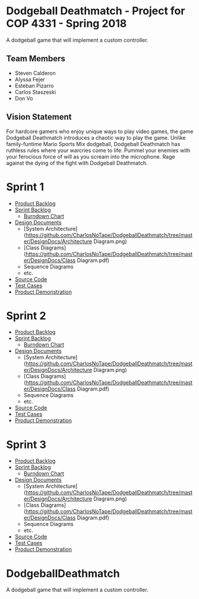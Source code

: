 # Dodgeball Deathmatch - Project for COP 4331 - Spring 2018
A dodgeball game that will implement a custom controller.

## Team Members

- Steven Calderon
- Alyssa Fejer
- Esteban Pizarro
- Carlos Staszeski
- Don Vo

## Vision Statement

For hardcore gamers who enjoy unique ways to play video games, the game Dodgeball Deathmatch introduces a chaotic way to play the game. Unlike family-funtime Mario Sports Mix dodgeball, Dodgeball Deathmatch has ruthless rules where your warcries come to life. Pummel your enemies with your ferocious force of will as you scream into the microphone. Rage against the dying of the fight with Dodgeball Deathmatch.

# Sprint 1

- [Product Backlog](https://docs.google.com/spreadsheets/d/1VHMQML5AV-xroaPTo6ku0EWV2Kxc1BA_4xIVLpn42L0/edit#gid=622973005)
- [Sprint Backlog](https://docs.google.com/spreadsheets/d/1VHMQML5AV-xroaPTo6ku0EWV2Kxc1BA_4xIVLpn42L0/edit#gid=268339105)
  - [Burndown Chart](https://docs.google.com/spreadsheets/d/1VHMQML5AV-xroaPTo6ku0EWV2Kxc1BA_4xIVLpn42L0/edit#gid=0)
- [Design Documents](https://github.com/CharlosNoTape/DodgeballDeathmatch/tree/master/DesignDocs)
  - [System Architecture](https://github.com/CharlosNoTape/DodgeballDeathmatch/tree/master/DesignDocs/Architecture Diagram.png)
  - [Class Diagrams](https://github.com/CharlosNoTape/DodgeballDeathmatch/tree/master/DesignDocs/Class Diagram.pdf)
  - Sequence Diagrams
  - etc.
- [Source Code](https://github.com/CharlosNoTape/DodgeballDeathmatch/tree/master/DodgeballDeathmatch/Assets)
- [Test Cases](https://github.com/CharlosNoTape/DodgeballDeathmatch/tree/master/DodgeballDeathmatch/Assets/Tests)
- [Product Demonstration](https://youtu.be/JPa0fIUJogw)

# Sprint 2

- [Product Backlog](https://docs.google.com/spreadsheets/d/1VHMQML5AV-xroaPTo6ku0EWV2Kxc1BA_4xIVLpn42L0/edit#gid=622973005)
- [Sprint Backlog](https://docs.google.com/spreadsheets/d/1VHMQML5AV-xroaPTo6ku0EWV2Kxc1BA_4xIVLpn42L0/edit#gid=959041370)
  - [Burndown Chart](https://docs.google.com/spreadsheets/d/1VHMQML5AV-xroaPTo6ku0EWV2Kxc1BA_4xIVLpn42L0/edit#gid=1570049860)
- [Design Documents](https://github.com/CharlosNoTape/DodgeballDeathmatch/tree/master/DesignDocs)
  - [System Architecture](https://github.com/CharlosNoTape/DodgeballDeathmatch/tree/master/DesignDocs/Architecture Diagram.png)
  - [Class Diagrams](https://github.com/CharlosNoTape/DodgeballDeathmatch/tree/master/DesignDocs/Class Diagram.pdf)
  - Sequence Diagrams
  - etc.
- [Source Code](https://github.com/CharlosNoTape/DodgeballDeathmatch/tree/master/DodgeballDeathmatch/Assets)
- [Test Cases](https://github.com/CharlosNoTape/DodgeballDeathmatch/tree/master/DodgeballDeathmatch/Assets/Tests)
- [Product Demonstration](https://youtu.be/JPa0fIUJogw)

# Sprint 3

- [Product Backlog](https://docs.google.com/spreadsheets/d/1VHMQML5AV-xroaPTo6ku0EWV2Kxc1BA_4xIVLpn42L0/edit#gid=622973005)
- [Sprint Backlog](https://docs.google.com/spreadsheets/d/1VHMQML5AV-xroaPTo6ku0EWV2Kxc1BA_4xIVLpn42L0/edit#gid=123869683)
  - [Burndown Chart](https://docs.google.com/spreadsheets/d/1VHMQML5AV-xroaPTo6ku0EWV2Kxc1BA_4xIVLpn42L0/edit#gid=874902582)
- [Design Documents](https://github.com/CharlosNoTape/DodgeballDeathmatch/tree/master/DesignDocs)
  - [System Architecture](https://github.com/CharlosNoTape/DodgeballDeathmatch/tree/master/DesignDocs/Architecture Diagram.png)
  - [Class Diagrams](https://github.com/CharlosNoTape/DodgeballDeathmatch/tree/master/DesignDocs/Class Diagram.pdf)
  - Sequence Diagrams
  - etc.
- [Source Code](https://github.com/CharlosNoTape/DodgeballDeathmatch/tree/master/DodgeballDeathmatch/Assets)
- [Test Cases](https://github.com/CharlosNoTape/DodgeballDeathmatch/tree/master/DodgeballDeathmatch/Assets/Tests)
- [Product Demonstration](https://youtu.be/JPa0fIUJogw)

# DodgeballDeathmatch
A dodgeball game that will implement a custom controller.
